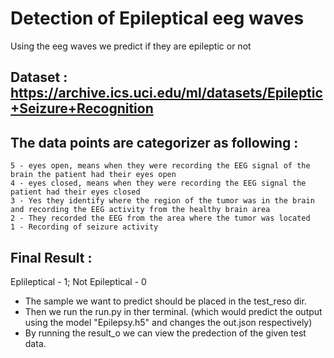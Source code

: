 # Detection of Epileptical eeg waves
Using the eeg waves we predict if they are epileptic or not 

## Dataset : https://archive.ics.uci.edu/ml/datasets/Epileptic+Seizure+Recognition
  ## The data points are categorizer as following :
    5 - eyes open, means when they were recording the EEG signal of the brain the patient had their eyes open
    4 - eyes closed, means when they were recording the EEG signal the patient had their eyes closed
    3 - Yes they identify where the region of the tumor was in the brain and recording the EEG activity from the healthy brain area
    2 - They recorded the EEG from the area where the tumor was located
    1 - Recording of seizure activity
  
## Final Result : 
  Eplileptical - 1; 
  Not Epileptical - 0
  
- The sample we want to predict should be placed in the test_reso dir.
- Then we run the run.py in ther terminal. (which would predict the output using the model "Epilepsy.h5" and changes the out.json respectively)
- By running the result_o we can view the predection of the given test data.
